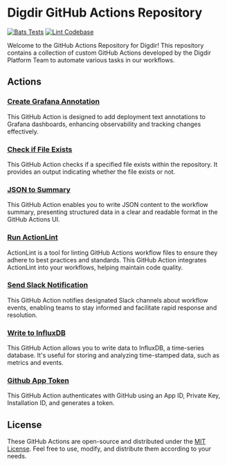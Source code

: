 # Digdir GitHub Actions Repository
[![Bats Tests](https://github.com/felleslosninger/github-actions/actions/workflows/run-bats-tests.yml/badge.svg)](https://github.com/felleslosninger/github-actions/actions/workflows/run-bats-tests.yml)
[![Lint Codebase](https://github.com/felleslosninger/github-actions/actions/workflows/linter.yml/badge.svg)](https://github.com/felleslosninger/github-actions/actions/workflows/linter.yml)

Welcome to the GitHub Actions Repository for Digdir!
This repository contains a collection of custom GitHub Actions developed by the Digdir Platform Team to automate various tasks in our workflows.

## Actions

### [Create Grafana Annotation](./create-grafana-annotation/README.md)

This GitHub Action is designed to add deployment text annotations to Grafana dashboards, enhancing observability and tracking changes effectively.

### [Check if File Exists](./file-exists/README.md)

This GitHub Action checks if a specified file exists within the repository. It provides an output indicating whether the file exists or not.

### [JSON to Summary](./json-to-summary/README.md)

This GitHub Action enables you to write JSON content to the workflow summary, presenting structured data in a clear and readable format in the GitHub Actions UI.

### [Run ActionLint](./run-actionlint/README.md)

ActionLint is a tool for linting GitHub Actions workflow files to ensure they adhere to best practices and standards. This GitHub Action integrates ActionLint into your workflows, helping maintain code quality.

### [Send Slack Notification](./send-slack-notification/README.md)

This GitHub Action notifies designated Slack channels about workflow events, enabling teams to stay informed and facilitate rapid response and resolution.

### [Write to InfluxDB](./write-to-influxdb/README.md)

This GitHub Action allows you to write data to InfluxDB, a time-series database. It's useful for storing and analyzing time-stamped data, such as metrics and events.

### [Github App Token](./github-app-token/README.md)

This GitHub Action authenticates with GitHub using an App ID, Private Key, Installation ID, and generates a token.

## License

These GitHub Actions are open-source and distributed under the [MIT License](LICENSE). Feel free to use, modify, and distribute them according to your needs.
